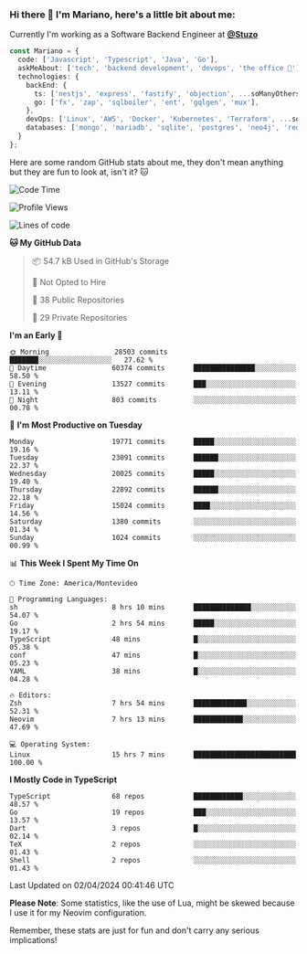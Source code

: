 ### Hi there 👋 I'm Mariano, here's a little bit about me:

Currently I'm working as a Software Backend Engineer at [**@Stuzo**](https://www.stuzo.com/)

```ts
const Mariano = {
  code: ['Javascript', 'Typescript', 'Java', 'Go'],
  askMeAbout: ['tech', 'backend development', 'devops', 'the office 💼'],
  technologies: {
    backEnd: {
      ts: ['nestjs', 'express', 'fastify', 'objection', ...soManyOthersFrameworks],
      go: ['fx', 'zap', 'sqlboiler', 'ent', 'gqlgen', 'mux'],
    },
    devOps: ['Linux', 'AWS', 'Docker', 'Kubernetes', 'Terraform', ...soManyOthersTools],
    databases: ['mongo', 'mariadb', 'sqlite', 'postgres', 'neo4j', 'redis', ...],
  }
};
```

Here are some random GitHub stats about me, they don't mean anything but they are fun to look at, isn't it? 🐱

<!--START_SECTION:waka-->
![Code Time](http://img.shields.io/badge/Code%20Time-1%2C810%20hrs%2057%20mins-blue)

![Profile Views](http://img.shields.io/badge/Profile%20Views-2-blue)

![Lines of code](https://img.shields.io/badge/From%20Hello%20World%20I%27ve%20Written-18.7%20million%20lines%20of%20code-blue)

**🐱 My GitHub Data** 

> 📦 54.7 kB Used in GitHub's Storage 
 > 
> 🚫 Not Opted to Hire
 > 
> 📜 38 Public Repositories 
 > 
> 🔑 29 Private Repositories 
 > 
**I'm an Early 🐤** 

```text
🌞 Morning                28503 commits       ███████░░░░░░░░░░░░░░░░░░   27.62 % 
🌆 Daytime                60374 commits       ███████████████░░░░░░░░░░   58.50 % 
🌃 Evening                13527 commits       ███░░░░░░░░░░░░░░░░░░░░░░   13.11 % 
🌙 Night                  803 commits         ░░░░░░░░░░░░░░░░░░░░░░░░░   00.78 % 
```
📅 **I'm Most Productive on Tuesday** 

```text
Monday                   19771 commits       █████░░░░░░░░░░░░░░░░░░░░   19.16 % 
Tuesday                  23091 commits       ██████░░░░░░░░░░░░░░░░░░░   22.37 % 
Wednesday                20025 commits       █████░░░░░░░░░░░░░░░░░░░░   19.40 % 
Thursday                 22892 commits       ██████░░░░░░░░░░░░░░░░░░░   22.18 % 
Friday                   15024 commits       ████░░░░░░░░░░░░░░░░░░░░░   14.56 % 
Saturday                 1380 commits        ░░░░░░░░░░░░░░░░░░░░░░░░░   01.34 % 
Sunday                   1024 commits        ░░░░░░░░░░░░░░░░░░░░░░░░░   00.99 % 
```


📊 **This Week I Spent My Time On** 

```text
🕑︎ Time Zone: America/Montevideo

💬 Programming Languages: 
sh                       8 hrs 10 mins       ██████████████░░░░░░░░░░░   54.07 % 
Go                       2 hrs 54 mins       █████░░░░░░░░░░░░░░░░░░░░   19.17 % 
TypeScript               48 mins             █░░░░░░░░░░░░░░░░░░░░░░░░   05.38 % 
conf                     47 mins             █░░░░░░░░░░░░░░░░░░░░░░░░   05.23 % 
YAML                     38 mins             █░░░░░░░░░░░░░░░░░░░░░░░░   04.28 % 

🔥 Editors: 
Zsh                      7 hrs 54 mins       █████████████░░░░░░░░░░░░   52.31 % 
Neovim                   7 hrs 13 mins       ████████████░░░░░░░░░░░░░   47.69 % 

💻 Operating System: 
Linux                    15 hrs 7 mins       █████████████████████████   100.00 % 
```

**I Mostly Code in TypeScript** 

```text
TypeScript               68 repos            ████████████░░░░░░░░░░░░░   48.57 % 
Go                       19 repos            ███░░░░░░░░░░░░░░░░░░░░░░   13.57 % 
Dart                     3 repos             █░░░░░░░░░░░░░░░░░░░░░░░░   02.14 % 
TeX                      2 repos             ░░░░░░░░░░░░░░░░░░░░░░░░░   01.43 % 
Shell                    2 repos             ░░░░░░░░░░░░░░░░░░░░░░░░░   01.43 % 
```




 Last Updated on 02/04/2024 00:41:46 UTC
<!--END_SECTION:waka-->

**Please Note**: Some statistics, like the use of Lua, might be skewed because I use it for my Neovim configuration.

Remember, these stats are just for fun and don't carry any serious implications!
